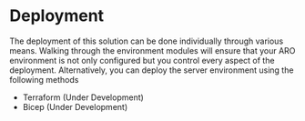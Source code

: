 # Deployment

The deployment of this solution can be done individually through various means. Walking through the environment modules will ensure that your ARO environment is not only configured but you control every aspect of the deployment. Alternatively, you can deploy the server environment using the following methods

* Terraform (Under Development)
* Bicep (Under Development)
  